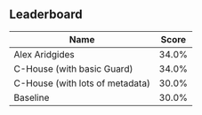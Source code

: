 ## Leaderboard

| Name | Score |
|------|-------|
| Alex Aridgides | 34.0% |
| C-House (with basic Guard) | 34.0% |
| C-House (with lots of metadata) | 30.0% |
| Baseline | 30.0% |
